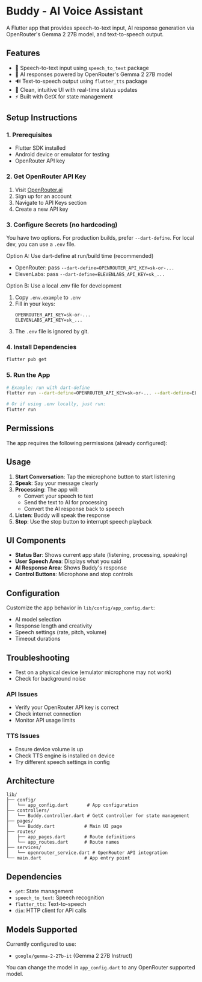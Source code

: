 # Buddy - AI Voice Assistant

A Flutter app that provides speech-to-text input, AI response generation via OpenRouter's Gemma 2 27B model, and text-to-speech output.

## Features

- 🎤 Speech-to-text input using `speech_to_text` package
- 🤖 AI responses powered by OpenRouter's Gemma 2 27B model
- 🔊 Text-to-speech output using `flutter_tts` package
- 📱 Clean, intuitive UI with real-time status updates
- ⚡ Built with GetX for state management

## Setup Instructions

### 1. Prerequisites
- Flutter SDK installed
- Android device or emulator for testing
- OpenRouter API key

### 2. Get OpenRouter API Key
1. Visit [OpenRouter.ai](https://openrouter.ai/)
2. Sign up for an account
3. Navigate to API Keys section
4. Create a new API key

### 3. Configure Secrets (no hardcoding)

You have two options. For production builds, prefer `--dart-define`. For local dev, you can use a `.env` file.

Option A: Use dart-define at run/build time (recommended)

- OpenRouter: pass `--dart-define=OPENROUTER_API_KEY=sk-or-...`
- ElevenLabs: pass `--dart-define=ELEVENLABS_API_KEY=sk_...`

Option B: Use a local .env file for development

1. Copy `.env.example` to `.env`
2. Fill in your keys:
   ```env
   OPENROUTER_API_KEY=sk-or-...
   ELEVENLABS_API_KEY=sk_...
   ```
3. The `.env` file is ignored by git.

### 4. Install Dependencies
```bash
flutter pub get
```

### 5. Run the App
```bash
# Example: run with dart-define
flutter run --dart-define=OPENROUTER_API_KEY=sk-or-... --dart-define=ELEVENLABS_API_KEY=sk_...

# Or if using .env locally, just run:
flutter run
```

## Permissions

The app requires the following permissions (already configured):

## Usage

1. **Start Conversation**: Tap the microphone button to start listening
2. **Speak**: Say your message clearly
3. **Processing**: The app will:
   - Convert your speech to text
   - Send the text to AI for processing
   - Convert the AI response back to speech
4. **Listen**: Buddy will speak the response
5. **Stop**: Use the stop button to interrupt speech playback

## UI Components

- **Status Bar**: Shows current app state (listening, processing, speaking)
- **User Speech Area**: Displays what you said
- **AI Response Area**: Shows Buddy's response
- **Control Buttons**: Microphone and stop controls

## Configuration

Customize the app behavior in `lib/config/app_config.dart`:
- AI model selection
- Response length and creativity
- Speech settings (rate, pitch, volume)
- Timeout durations

## Troubleshooting
- Test on a physical device (emulator microphone may not work)
- Check for background noise

### API Issues
- Verify your OpenRouter API key is correct
- Check internet connection
- Monitor API usage limits

### TTS Issues
- Ensure device volume is up
- Check TTS engine is installed on device
- Try different speech settings in config

## Architecture

```
lib/
├── config/
│   └── app_config.dart       # App configuration
├── controllers/
│   └── Buddy.controller.dart # GetX controller for state management
├── pages/
│   └── Buddy.dart           # Main UI page
├── routes/
│   ├── app_pages.dart       # Route definitions
│   └── app_routes.dart      # Route names
├── services/
│   └── openrouter_service.dart # OpenRouter API integration
└── main.dart                # App entry point
```

## Dependencies

- `get`: State management
- `speech_to_text`: Speech recognition
- `flutter_tts`: Text-to-speech
- `dio`: HTTP client for API calls

## Models Supported

Currently configured to use:
- `google/gemma-2-27b-it` (Gemma 2 27B Instruct)

You can change the model in `app_config.dart` to any OpenRouter supported model.
